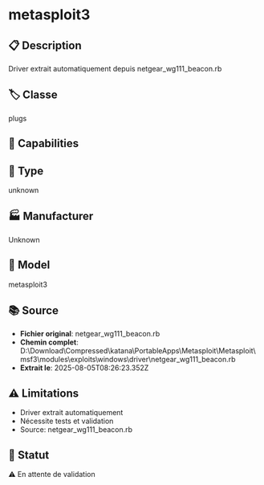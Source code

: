 # metasploit3

## 📋 Description
Driver extrait automatiquement depuis netgear_wg111_beacon.rb

## 🏷️ Classe
plugs

## 🔧 Capabilities


## 📡 Type
unknown

## 🏭 Manufacturer
Unknown

## 📱 Model
metasploit3

## 📚 Source
- **Fichier original**: netgear_wg111_beacon.rb
- **Chemin complet**: D:\Download\Compressed\katana\PortableApps\Metasploit\Metasploit\msf3\modules\exploits\windows\driver\netgear_wg111_beacon.rb
- **Extrait le**: 2025-08-05T08:26:23.352Z

## ⚠️ Limitations
- Driver extrait automatiquement
- Nécessite tests et validation
- Source: netgear_wg111_beacon.rb

## 🚀 Statut
⚠️ En attente de validation
